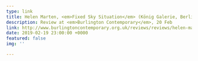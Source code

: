 ```yaml
---
type: link
title: Helen Marten, <em>Fixed Sky Situation</em> (König Galerie, Berlin)
description: Review at <em>Burlington Contemporary</em>, 20 Feb
link: http://www.burlingtoncontemporary.org.uk/reviews/reviews/helen-marten
date: 2019-02-19 23:00:00 +0000
featured: false
img: ''

---
```


